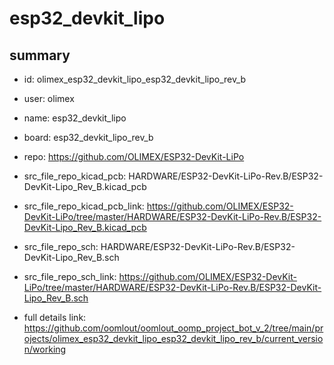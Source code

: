 # esp32_devkit_lipo
 
## summary 
* id: olimex_esp32_devkit_lipo_esp32_devkit_lipo_rev_b
* user: olimex
* name: esp32_devkit_lipo
* board: esp32_devkit_lipo_rev_b
* repo: https://github.com/OLIMEX/ESP32-DevKit-LiPo
* src_file_repo_kicad_pcb: HARDWARE/ESP32-DevKit-LiPo-Rev.B/ESP32-DevKit-Lipo_Rev_B.kicad_pcb
* src_file_repo_kicad_pcb_link: https://github.com/OLIMEX/ESP32-DevKit-LiPo/tree/master/HARDWARE/ESP32-DevKit-LiPo-Rev.B/ESP32-DevKit-Lipo_Rev_B.kicad_pcb


* src_file_repo_sch: HARDWARE/ESP32-DevKit-LiPo-Rev.B/ESP32-DevKit-Lipo_Rev_B.sch
* src_file_repo_sch_link: https://github.com/OLIMEX/ESP32-DevKit-LiPo/tree/master/HARDWARE/ESP32-DevKit-LiPo-Rev.B/ESP32-DevKit-Lipo_Rev_B.sch
* full details link: https://github.com/oomlout/oomlout_oomp_project_bot_v_2/tree/main/projects/olimex_esp32_devkit_lipo_esp32_devkit_lipo_rev_b/current_version/working  







